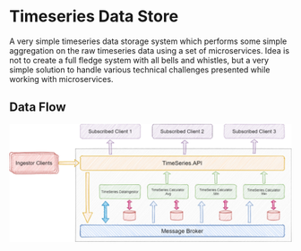 # Timeseries Data Store

A very simple timeseries data storage system which performs some simple aggregation on the raw timeseries data using a set of microservices. Idea is not to create a full fledge system with all bells and whistles, but a very simple solution to handle various technical challenges presented while working with microservices.

## Data Flow

![Data Flow](https://github.com/the-code-man/timeseries-data-store/blob/main/assets/system.png)
